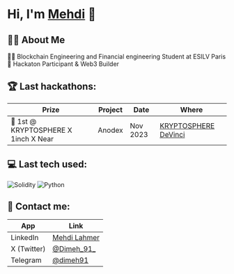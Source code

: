 <h1>Hi, I'm <a href="www.linkedin.com/in/mehdi-lahmer">Mehdi</a> 👋</h1>

<h2>👨‍💻 About Me</h2>
👨‍🎓 Blockchain Engineering and Financial engineering Student at ESILV Paris <br>🥇 Hackaton Participant & Web3 Builder <br> 



<h2>🏆 Last hackathons:</h2>

| Prize | Project | Date | Where |
| --- | --- | --- | --- |
| 🥇 1st @ KRYPTOSPHERE X 1inch X Near | Anodex | Nov 2023 | [KRYPTOSPHERE DeVinci](https://twitter.com/KRYPTOSPHERE) |

<h2> 💻 Last tech used:</h2>

![Solidity](https://img.shields.io/badge/Solidity-%23363636.svg?style=for-the-badge&logo=solidity&logoColor=white)
![Python](https://img.shields.io/badge/python-3670A0?style=for-the-badge&logo=python&logoColor=ffdd54)

<h2>🔗 Contact me:</h2>

| App | Link |
| --- | --- |
| LinkedIn | [Mehdi Lahmer](www.linkedin.com/in/mehdi-lahmer) |
| X (Twitter) | [@Dimeh_91_](https://x.com/Dimeh_91_) |
| Telegram | [@dimeh91](https://t.me/dimeh91) |
